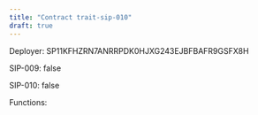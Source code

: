 ```yaml
---
title: "Contract trait-sip-010"
draft: true
---
```

Deployer: SP11KFHZRN7ANRRPDK0HJXG243EJBFBAFR9GSFX8H

SIP-009: false

SIP-010: false

Functions:

